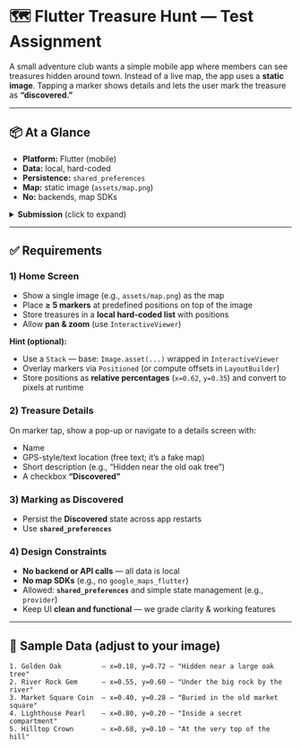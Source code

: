 # 🗺️ Flutter Treasure Hunt — Test Assignment

A small adventure club wants a simple mobile app where members can see treasures hidden around town.
Instead of a live map, the app uses a **static image**. Tapping a marker shows details and lets the user mark the treasure as **“discovered.”**

---

## 📦 At a Glance
- **Platform:** Flutter (mobile)
- **Data:** local, hard-coded
- **Persistence:** `shared_preferences`
- **Map:** static image (`assets/map.png`)
- **No:** backends, map SDKs

<details>
<summary><b>Submission</b> (click to expand)</summary>

- **Preferred:** Public GitHub repo (or grant access to <code>outex.ua@gmail.com</code>)  
- **Alternative:** ZIP upload (only if no GitHub link)
- Include: source code, <code>assets/</code> with map, short run instructions, optional notes
</details>

---

## ✅ Requirements

### 1) Home Screen
- Show a single image (e.g., `assets/map.png`) as the map  
- Place **≥ 5 markers** at predefined positions on top of the image  
- Store treasures in a **local hard-coded list** with positions  
- Allow **pan & zoom** (use `InteractiveViewer`)

**Hint (optional):**
- Use a `Stack` — base: `Image.asset(...)` wrapped in `InteractiveViewer`  
- Overlay markers via `Positioned` (or compute offsets in `LayoutBuilder`)  
- Store positions as **relative percentages** (`x=0.62`, `y=0.35`) and convert to pixels at runtime

### 2) Treasure Details
On marker tap, show a pop-up or navigate to a details screen with:
- Name
- GPS-style/text location (free text; it’s a fake map)
- Short description (e.g., “Hidden near the old oak tree”)
- A checkbox **“Discovered”**

### 3) Marking as Discovered
- Persist the **Discovered** state across app restarts  
- Use **`shared_preferences`**

### 4) Design Constraints
- **No backend or API calls** — all data is local  
- **No map SDKs** (e.g., no `google_maps_flutter`)  
- Allowed: **`shared_preferences`** and simple state management (e.g., `provider`)  
- Keep UI **clean and functional** — we grade clarity & working features

---

## 🧪 Sample Data (adjust to your image)

```text
1. Golden Oak          — x=0.18, y=0.72 — "Hidden near a large oak tree"
2. River Rock Gem      — x=0.55, y=0.60 — "Under the big rock by the river"
3. Market Square Coin  — x=0.40, y=0.28 — "Buried in the old market square"
4. Lighthouse Pearl    — x=0.80, y=0.20 — "Inside a secret compartment"
5. Hilltop Crown       — x=0.68, y=0.10 — "At the very top of the hill"
